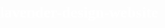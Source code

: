 # lavender-design-website
<!DOCTYPE html>
<html lang="en">
<head>
    <meta charset="UTF-8">
    <meta name="viewport" content="width=device-width, initial-scale=1.0">
    <title>Project1</title>
    <link rel="stylesheet" href="css/style.css">
    </head>
    <link href="https://fonts.google.com/specimen/Baloo+Bhai+2?query=baloo+bhai" rel="stylesheet">
    <link rel="stylesheet" href="css/style.css">
    <style>
        body{
            font-family: "Baloo Bhai 2", cursive;
            color: white;
            margin: 0px;
            padding: 0px;
            background-image: url("https://cdn.pixabay.com/photo/2013/03/09/14/38/machines-91849__340.jpg");
            background-size: cover;
            background-attachment: fixed;
            height: 4544px;

        }
        .left{
            display: inline-block;
            border: 2px solid red;
            position: absolute;
            left: 34px;
            text-align: center;
        }
        .left img{
            width: 45px;
        }
        .mid{
            display:block;
            width: 33%;
            margin: 12px auto;
            text-align: center;
             border: 2px solid green;


        }
        .right{ 
            position :absolute;
            right: 34px;
            top: 22px;
            display:inline-block;
            border: 2px solid yellow;

        }
        .navbar{
            display: inline-block;
            
        }
       
        .navbar li a:hover, .navbar li a.active{
            text-decoration: underline;
            color: grey;
            color: rgb(134, 13, 134);
        }
        .navbar li a{
            color: white;
            padding: 23px 34px;
        }
        .btn{
            font-family: "Baloo Bhai 2", cursive;
            margin: 0px 9px;
            background-color: rgb(8, 0, 0);
            color: white;
            padding : 4px 14px;
            border: 2px solid gray;
            border-radius: 10px;
            font-size: 20px;
            cursor: pointer;
        }
        .btn:hover{
            background-color: rgb(19, 117, 19);
        }
        .container{
            border: 2px solid white;
            margin : 106px 80px;
            padding: 75px;
            width: 33%;
            border-radius: 28px; 
        }
        .form-group input{
            text-align: center;
            display: block;
            width:345px;
            padding: 10px;
            border: 2px solid rgb(22, 21, 21);
            border-radius: 25px;
            font-size: 25px;
            margin: 11px auto;
            font-family: "Baloo Bhai 2", cursive;
        }
        .container h1{
            text-align: center;
        }
        .form-group button{
            display:block;
            margin:auto;
            width: 23%;

        }

    </style>
<body>
    <header class="header">
        <div class="left">
       <img src="https://cdn.pixabay.com/photo/2016/11/05/08/27/barbel-1799666__340.png" alt="">
       <div>Prashant's Fitness</div>
        </div>
        <div class="mid">
            <ul class="navbar">
        <li><a href="#"class="Active">Home</a></li>
        <li><a href="#">About Us</a></li>
        <li><a href="#">Fitness Calculator</a></li>
        <li><a href="#">Contact Us</a></li>
        </ul>
        </div>
        <div class="right">
            <button class="btn">Call us Now</button><button class="btn">Email Us</button>
        </div>
    </header>
    <div class="container">
        <h1>Join the Best GYM of delhi now</h1>
        <form action="noaction.php">
            <div class="form-group">
                <input type="text" name="" placeholder="Enter your name">
                <input type="text" name="" placeholder="Enter your E-mail id">
                <input type="text" name="" placeholder="Enter your phone number">
                <button class="btn">Submit</button>
            </div>

        </form>
    </div>
    
</body>
</html>

